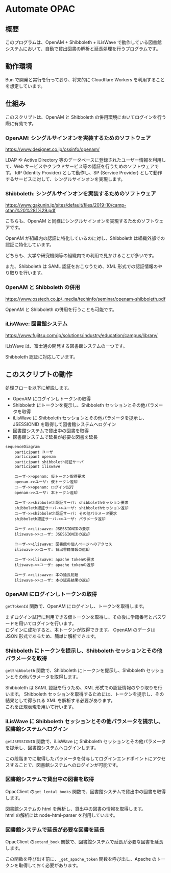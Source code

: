 # Automate OPAC

## 概要

このプログラムは、OpenAM + Shibboleth + iLisWave で動作している図書館システムにおいて、自動で貸出図書の解析と延長処理を行うプログラムです。

## 動作環境

Bun で開発と実行を行っており、将来的に Cloudflare Workers を利用することを想定しています。

## 仕組み

このスクリプトは、OpenAM と Shibboleth の併用環境においてログインを行う際に有効です。

### OpenAM: シングルサインオンを実装するためのソフトウェア

https://www.designet.co.jp/ossinfo/openam/

LDAP や Active Directory 等のデータベースに登録されたユーザー情報を利用して、Web サービスやクラウドサービス等の認証を行うためのソフトウェアです。
IdP (Identity Provider) として動作し、SP (Service Provider) として動作するサービスに対して、シングルサインオンを実現します。

### Shibboleth: シングルサインオンを実装するためのソフトウェア

https://www.gakunin.jp/sites/default/files/2019-10/camp-otani%20%281%29.pdf

こちらも、OpenAM と同様にシングルサインオンを実現するためのソフトウェアです。

OpenAM が組織内の認証に特化しているのに対し、Shibboleth は組織外部での認証に特化しています。

どちらも、大学や研究機関等の組織内での利用で見かけることが多いです。

また、Shibboleth は SAML 認証をおこなうため、XML 形式での認証情報のやり取りを行います。

### OpenAM と Shibboleth の併用

https://www.osstech.co.jp/_media/techinfo/seminar/openam-shibboleth.pdf

OpenAM と Shibboleth の併用を行うことも可能です。

### iLisWave: 図書館システム

https://www.fujitsu.com/jp/solutions/industry/education/campus/library/

iLisWave は、富士通の開発する図書館システムの一つです。

Shibboleth 認証に対応しています。

## このスクリプトの動作

処理フローを以下に解説します。

- OpenAM にログインしトークンの取得
- Shibboleth にトークンを提示し、Shibboleth セッションとその他パラメータを取得
- iLisWave に Shibboleth セッションとその他パラメータを提示し、JSESSIONID を取得して図書館システムへログイン
- 図書館システムで貸出中の図書を取得
- 図書館システムで延長が必要な図書を延長

```mermaid
sequenceDiagram
    participant ユーザ
    participant openam
    participant shibboleth認証サーバ
    participant iliswave

    ユーザ->>openam: 仮トークン取得要求
    openam->>ユーザ: 仮トークン返却
    ユーザ->>openam: ログイン試行
    openam->>ユーザ: 本トークン返却

    ユーザ->>shibboleth認証サーバ: shibbolethセッション要求
    shibboleth認証サーバ->>ユーザ: shibbolethセッション返却
    ユーザ->>shibboleth認証サーバ: その他パラメータ要求
    shibboleth認証サーバ->>ユーザ: パラメータ返却

    ユーザ->>iliswave: JSESSIONIDの要求
    iliswave->>ユーザ: JSESSIONIDの返却

    ユーザ->>iliswave: 図書館の個人ページへのアクセス
    iliswave->>ユーザ: 貸出書籍情報の返却

    ユーザ->>iliswave: apache tokenの要求
    iliswave->>ユーザ: apache tokenの返却

    ユーザ->>iliswave: 本の延長処理
    iliswave->>ユーザ: 本の延長結果の返却
```

### OpenAM にログインしトークンの取得

`getTokenId` 関数で、OpenAM にログインし、トークンを取得します。

まずログイン試行に利用できる仮トークンを取得し、その後に学籍番号とパスワードを用いてログインを行います。  
ログインに成功すると、本トークンが取得できます。
OpenAM のデータは JSON 形式であるため、簡単に解析できます。

### Shibboleth にトークンを提示し、Shibboleth セッションとその他パラメータを取得

`getShibboleth` 関数で、Shibboleth にトークンを提示し、Shibboleth セッションとその他パラメータを取得します。

Shibboleth は SAML 認証を行うため、XML 形式での認証情報のやり取りを行います。
Shibboleth セッションを取得するためには、トークンを提示し、その結果として得られる XML を解析する必要があります。  
これを正規表現を用いて行います。

### iLisWave に Shibboleth セッションとその他パラメータを提示し、図書館システムへログイン

`getJSESSIONID` 関数で、iLisWave に Shibboleth セッションとその他パラメータを提示し、図書館システムへログインします。

この段階までに取得したパラメータを付与してログインエンドポイントにアクセスすることで、図書館システムへのログインが可能です。

### 図書館システムで貸出中の図書を取得

OpacClient の`get_lental_books` 関数で、図書館システムで貸出中の図書を取得します。

図書館システムの html を解析し、貸出中の図書の情報を取得します。  
html の解析には node-html-parser を利用しています。

### 図書館システムで延長が必要な図書を延長

OpacClient の`extend_book` 関数で、図書館システムで延長が必要な図書を延長します。

この関数を呼び出す前に、`_get_apache_token` 関数を呼び出し、Apache のトークンを取得しておく必要があります。
